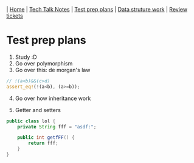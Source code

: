 | [Home](..) | [Tech Talk Notes](../ttn) | [Test prep plans](.) | [Data struture work](../dsw) | [Review tickets](../rtk)

# Test prep plans
1. Study :D
2. Go over polymorphism
3. Go over this: de morgan's law
```rust
// !(a<b)&&(c>d)
assert_eq!(!(a<b), (a>=b));
```
4. Go over how inheritance work

5. Getter and setters
```java
public class lol {
	private String fff = "asdf:";

	public int getfFF() {
		return fff;
	}
}
```
